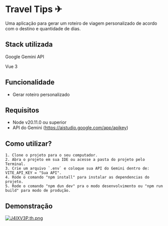 
# Travel Tips ✈

Uma aplicação para gerar um roteiro de viagem personalizado de acordo com o destino e quantidade de dias.

## Stack utilizada

Google Gemini API

Vue 3

## Funcionalidade

- Gerar roteiro personalizado


## Requisitos

- Node v20.11.0 ou superior
- API do Gemini (https://aistudio.google.com/app/apikey)

## Como utilizar?

```
1. Clone o projeto para o seu computador.
2. Abra o projeto em sua IDE ou acesse a pasta do projeto pelo Terminal.
3. Crie um arquivo `.env` e coloque sua API do Gemini dentro de: VITE_API_KEY = "Sua API".
4. Rode o comando "npm install" para instalar as dependencias do projeto.
5. Rode o comando "npm dun dev" pra o modo desenvolvimento ou "npm run build" para modo de produção.
```
## Demonstração

[![J4IXV3P.th.png](https://iili.io/J4IXV3P.th.png)](https://freeimage.host/i/J4IXV3P)
